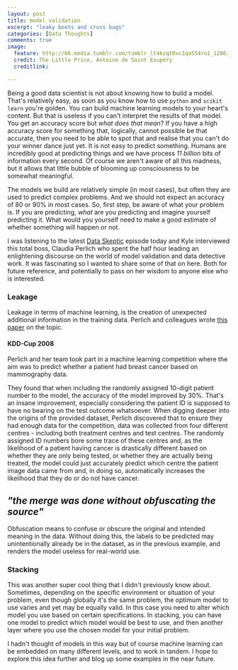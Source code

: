 ```yaml
---
layout: post
title: model validation
excerpt: "leaky boots and cross bags"
categories: [Data Thoughts]
comments: true
image: 
  feature: http://66.media.tumblr.com/tumblr_lt4kzqtRxc1qa554ro1_1280.jpg
  credit: The Little Price, Antoine de Saint Exupéry
  creditlink: 

---
```



Being a good data scientist is not about knowing how to build a model. That's relatively easy, as soon as you know how to use `python` and `scikit learn` you're golden. You can build machine learning models to your heart's content. But that is useless if you can't interpret the results of that model. You get an accuracy score but _what does that mean_? If you have a high accuracy score for something that, logically, cannot possible be that accurate, then you need to be able to spot that and realise that you can't do your winner dance just yet. It is not easy to predict something. Humans are incredibly good at predicting things and we have process _11 billion_ bits of information every second. Of course we aren't aware of all this madness, but it allows that little bubble of blooming up consciousness to be somewhat meaningful. 

The models we build are relatively simple (in most cases), but often they are used to predict complex problems. And we should not expect an accuracy of 80 or 90% in most cases. So, first step, be aware of what your problem is. If you are predicting, _what_ are you predicting and imagine yourself predicting it. What would you yourself need to make a good estimate of whether something will happen or not. 

I was listening to the latest [Data Skeptic](http://dataskeptic.com/epnotes/predictive-models-on-random-data.php) episode today and Kyle interviewed this total boss, Claudia Perlich who spent the half hour leading an enlightening discourse on the world of model validation and data detective work. It was fascinating so I wanted to share some of that on here. Both for future reference, and potentially to pass on her wisdom to anyone else who is interested. 


### Leakage

Leakage in terms of machine learning, is the creation of unexpected additional information in the training data. Perlich and colleagues wrote [this paper](http://dstillery.com/wp-content/uploads/2014/05/Leakage-in-Data-Mining-Formulation-Detection-and-Avoidance.pdf) on the topic.


#### KDD-Cup 2008

Perlich and her team took part in a machine learning competition where the aim was to predict whether a patient had breast cancer based on mammography data.

They found that when including the randomly assigned 10-digit patient number to the model, the accuracy of the model improved by 30%. That's an insane improvement, especially considering the patient ID is supposed to have no bearing on the test outcome whatsoever. When digging deeper into the origins of the provided dataset, Perlich discovered that to ensure they had enough data for the competition, data was collected from four different centres - including both treatment centres and test centres. The randomly assigned ID numbers bore some trace of these centres and, as the likelihood of a patient having cancer is drastically different based on whether they are only being tested, or whether they are actually being treated, the model could just accurately predict which centre the patient image data came from and, in doing so, automatically increases the likelihood that they do or do not have cancer.

## _"the merge was done without obfuscating the source"_

Obfuscation means to confuse or obscure the original and intended meaning in the data. Without doing this, the labels to be predicted may unintentionally already be in the dataset, as in the previous example, and renders the model useless for real-world use. 

### Stacking

This was another super cool thing that I didn't previously know about. Sometimes, depending on the specific environment or situation of your problem, even though globally it's the same problem, the optimum model to use varies and yet may be equally valid. In this case you need to alter which model you use based on certain specifications. In stacking, you can have one model to predict which model would be best to use, and then another layer where you use the chosen model for your initial problem.

I hadn't thought of models in this way but of course machine learning can be embedded on many different levels, and to work in tandem. I hope to explore this idea further and blog up some examples in the near future.



